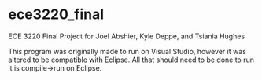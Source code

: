 # ece3220_final
ECE 3220 Final Project for Joel Abshier, Kyle Deppe, and Tsiania Hughes

This program was originally made to run on Visual Studio, however it was altered to be compatible with Eclipse.
All that should need to be done to run it is compile->run on Eclipse.
